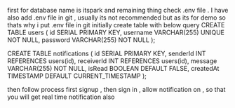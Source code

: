 first for database name is itspark and remaining thing check .env file .
I have also add .env file in git , usually its not recommended but as its for demo so thats why i put .env file in git
initially create table with below query 
CREATE TABLE users (
    id SERIAL PRIMARY KEY,
    username VARCHAR(255) UNIQUE NOT NULL,
    password VARCHAR(255) NOT NULL
);

CREATE TABLE notifications (
    id SERIAL PRIMARY KEY,
    senderId INT REFERENCES users(id),
    receiverId INT REFERENCES users(id),
    message VARCHAR(255) NOT NULL,
    isRead BOOLEAN DEFAULT FALSE,
    createdAt TIMESTAMP DEFAULT CURRENT_TIMESTAMP
);

then follow process first signup , then sign in  , allow notification on , so that you will get real time notification also  